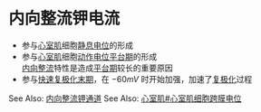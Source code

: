 # 内向整流钾电流

- 参与[心室肌](心室肌.md)细胞[静息电位](静息电位.md)的形成
- 参与[心室肌](心室肌.md)细胞[动作电位](动作电位.md)[平台期](平台期.md)的形成<br>
  [内向整流](内向整流.md)特性是造成[平台期](平台期.md)较长的重要原因
- 参与[快速复极化末期](快速复极化末期.md)，在 $-60mV$ 时开始加强，加速了[复极化](复极化.md)过程

See Also: [内向整流钾通道](内向整流钾通道.md)
See Also: [心室肌#心室肌细胞跨膜电位](心室肌#心室肌细胞跨膜电位)
